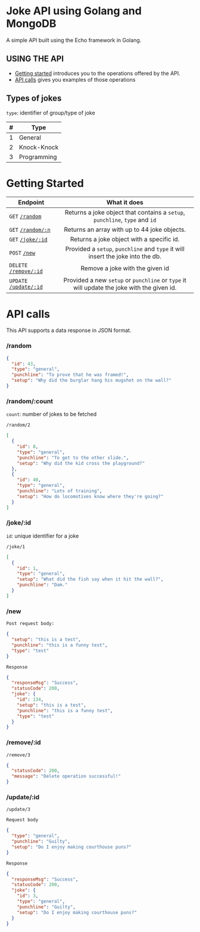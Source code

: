 # Joke API using Golang and MongoDB

A simple API built using the Echo framework in Golang.

## USING THE API

- [Getting started](#getting-started) introduces you to the operations offered by the API.
- [API calls](#api-calls) gives you examples of those operations

## Types of jokes

`type`: identifier of group/type of joke

| #   | Type        |
| --- | ----------- |
| 1   | General     |
| 2   | Knock-Knock |
| 3   | Programming |

# Getting Started

| Endpoint                                  |                                        What it does                                        |
| ----------------------------------------- | :----------------------------------------------------------------------------------------: |
| `GET` [`/random`](#randomjokes)           |        Returns a joke object that contains a `setup`, `punchline`, `type` and `id`         |
| `GET` [`/random/:n`](#randomjokescount)   |                        Returns an array with up to 44 joke objects.                        |
| `GET` [`/joke/:id`](#jokesid)             |                         Returns a joke object with a specific id.                          |
| `POST` [`/new`](#jokescreate)             |      Provided a `setup`, `punchline` and `type` it will insert the joke into the db.       |
| `DELETE` [`/remove/:id`](#jokeremoveid)   |                              Remove a joke with the given id                               |
| `UPDATE` [`/update/:id`](#randomtypetype) | Provided a new `setup` or `punchline` or `type` it will update the joke with the given id. |

# API calls

This API supports a data response in JSON format.

### /random

```json
{
  "id": 43,
  "type": "general",
  "punchline": "To prove that he was framed!",
  "setup": "Why did the burglar hang his mugshot on the wall?"
}
```

### /random/:count

`count`: number of jokes to be fetched

`/random/2`

```json
[
  {
    "id": 8,
    "type": "general",
    "punchline": "To get to the other slide.",
    "setup": "Why did the kid cross the playground?"
  },
  {
    "id": 40,
    "type": "general",
    "punchline": "Lots of training",
    "setup": "How do locomotives know where they're going?"
  }
]
```

### /joke/:id

`id`: unique identifier for a joke

`/joke/1`

```json
[
  {
    "id": 1,
    "type": "general",
    "setup": "What did the fish say when it hit the wall?",
    "punchline": "Dam."
  }
]
```

### /new

`Post request body:`

```json
{
  "setup": "this is a test",
  "punchline": "this is a funny test",
  "type": "test"
}
```

`Response`

```json
{
  "responseMsg": "Success",
  "statusCode": 200,
  "joke": {
    "id": 134,
    "setup": "this is a test",
    "punchline": "this is a funny test",
    "type": "test"
  }
}
```

### /remove/:id

`/remove/3`

```json
{
  "statusCode": 200,
  "message": "Delete operation successful!"
}
```

### /update/:id

`/update/3`

`Request body`

```json
{
  "type": "general",
  "punchline": "Guilty",
  "setup": "Do I enjoy making courthouse puns?"
}
```

`Response`

```json
{
  "responseMsg": "Success",
  "statusCode": 200,
  "joke": {
    "id": 3,
    "type": "general",
    "punchline": "Guilty",
    "setup": "Do I enjoy making courthouse puns?"
  }
}
```
